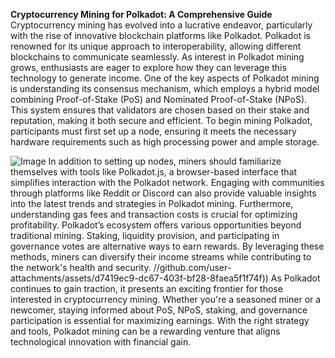 **Cryptocurrency Mining for Polkadot: A Comprehensive Guide**
Cryptocurrency mining has evolved into a lucrative endeavor, particularly with the rise of innovative blockchain platforms like Polkadot. Polkadot is renowned for its unique approach to interoperability, allowing different blockchains to communicate seamlessly. As interest in Polkadot mining grows, enthusiasts are eager to explore how they can leverage this technology to generate income.
One of the key aspects of Polkadot mining is understanding its consensus mechanism, which employs a hybrid model combining Proof-of-Stake (PoS) and Nominated Proof-of-Stake (NPoS). This system ensures that validators are chosen based on their stake and reputation, making it both secure and efficient. To begin mining Polkadot, participants must first set up a node, ensuring it meets the necessary hardware requirements such as high processing power and ample storage.

![Image](https://github.com/user-attachments/assets/4a25d116-2220-4385-b08e-f287af8fcbc4)
In addition to setting up nodes, miners should familiarize themselves with tools like Polkadot.js, a browser-based interface that simplifies interaction with the Polkadot network. Engaging with communities through platforms like Reddit or Discord can also provide valuable insights into the latest trends and strategies in Polkadot mining. Furthermore, understanding gas fees and transaction costs is crucial for optimizing profitability.
Polkadot’s ecosystem offers various opportunities beyond traditional mining. Staking, liquidity provision, and participating in governance votes are alternative ways to earn rewards. By leveraging these methods, miners can diversify their income streams while contributing to the network's health and security.
 //github.com/user-attachments/assets/d7419ec9-dc67-403f-bf28-8faea5f1f74f))
As Polkadot continues to gain traction, it presents an exciting frontier for those interested in cryptocurrency mining. Whether you're a seasoned miner or a newcomer, staying informed about PoS, NPoS, staking, and governance participation is essential for maximizing earnings. With the right strategy and tools, Polkadot mining can be a rewarding venture that aligns technological innovation with financial gain.
